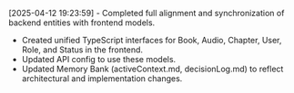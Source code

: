 [2025-04-12 19:23:59] - Completed full alignment and synchronization of backend entities with frontend models.  
- Created unified TypeScript interfaces for Book, Audio, Chapter, User, Role, and Status in the frontend.
- Updated API config to use these models.
- Updated Memory Bank (activeContext.md, decisionLog.md) to reflect architectural and implementation changes.